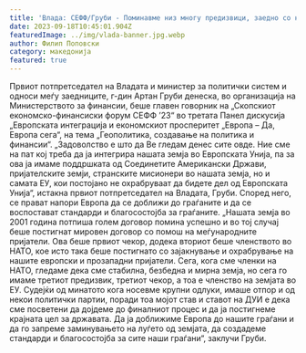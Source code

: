 ```yaml
---
title: 'Влада: СЕФФ/Груби - Поминавме низ многу предизвици, заедно со нашите меѓународни пријатели работиме да ја постигнеме следната цел - 15 СЕПТЕМВРИ 2023'
date: 2023-09-18T10:45:01.904Z
featuredImage: ../img/vlada-banner.jpg.webp
author: Филип Поповски
category: македонија
featured: true
---
```

Првиот потпретседател на Владата и министер за политички систем и односи меѓу заедниците, г-дин Артан Груби денеска, во организација на Министерството за финансии, беше главен говорник на „Скопскиот економско-финансиски форум СЕФФ ’23“ во третата Панел дискусија „Европската интеграција и економскиот просперитет „Европа – Да, Европа сега“, на тема „Геополитика, создавање на политика и финансии“.
„Задоволство е што да Ве гледам денес сите овде. Ние сме на пат кој треба да ја интегрира нашата земја во Европската Унија, па за ова ја имаме поддршката од Соединетите Американски Држави, пријателските земји, странските мисионери во нашата земја, но и самата ЕУ, кои постојано не охрабруваат да бидете дел од Европската Унија“, истакна првиот потпретседател на Владата, Груби.
Според него, се прават напори Европа да се доближи до граѓаните и да се воспостават стандарди и благосостојба за граѓаните.
„Нашата земја во 2001 година потпиша голем договор помина успешно и во тој случај беше постигнат мировен договор со помош на меѓународните пријатели. Ова беше првиот чекор, додека вториот беше членството во НАТО, кое исто така беше постигнато со зајакнување и охрабрување на нашите европски и прозападни пријатели. Сега, кога сме членки на НАТО, гледаме дека сме стабилна, безбедна и мирна земја, но сега го имаме третиот предизвик, третиот чекор, а тоа е членство на земјата во ЕУ. Судејќи од минатото кога носевме крупни одлуки, имаше отпор и од некои политички партии, поради тоа мојот став и ставот на ДУИ е дека сме посветени да дојдеме до финалниот процес и да ја постигнеме крајната цел за државата. Да ја доближиме Европа до нашите граѓани и да го запреме заминувањето на луѓето од земјата, да создадеме стандарди и благосостојба за сите наши граѓани“, заклучи Груби.
 
